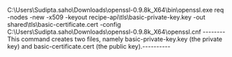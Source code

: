 C:\Users\Sudipta.saho\Downloads\openssl-0.9.8k_X64\bin\openssl.exe req -nodes -new -x509 -keyout recipe-api\tls\basic-private-key.key -out shared\tls\basic-certificate.cert
 -config C:\Users\Sudipta.saho\Downloads\openssl-0.9.8k_X64\openssl.cnf
 --------This command creates two files, namely basic-private-key.key (the private key) and basic-certificate.cert (the public key).----------
 